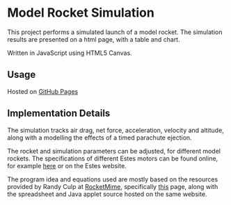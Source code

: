 # Model Rocket Simulation

This project performs a simulated launch of a model rocket. The simulation results are presented on a html page, with a table and chart. 

Written in JavaScript using HTML5 Canvas. 

## Usage

Hosted on [GitHub Pages](https://tolmdyn.github.io/model-rocket-sim/)


## Implementation Details

The simulation tracks air drag, net force, acceleration, velocity and altitude, along with a modelling the effects of a timed parachute ejection.

The rocket and simulation parameters can be adjusted, for different model rockets. The specifications of different Estes motors can be found online, for example [here](https://courses.washington.edu/engr100/All_Sections/Rocket/HTML%20Handouts/01b_hnd_engine_chart.pdf) or on the Estes website.

The program idea and equations used are mostly based on the resources provided by Randy Culp at [RocketMime](https://www.rocketmime.com), specifically [this](https://www.rocketmime.com/rockets/rckt_eqn.html) page, along with the spreadsheet and Java applet source hosted on the same website. 


